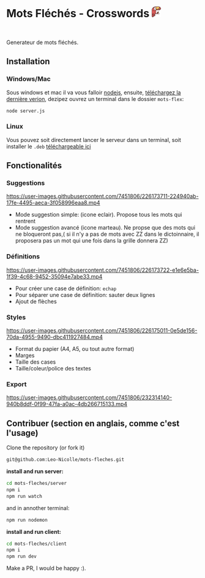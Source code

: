 # Mots Fléchés - Crosswords <img src="scripts/assets/icon.png"  width="24" height="28">
![]()

Generateur de mots fléchés.

## Installation

### Windows/Mac

Sous windows et mac il va vous falloir [nodejs](https://nodejs.org/en/download), ensuite, [téléchargez la dernière verion](https://github.com/octo-org/octo-repo/releases/latest), dezipez ouvrez un terminal dans le dossier `mots-flex`: 
```bash
node server.js
```

### Linux
Vous pouvez soit directement lancer le serveur dans un terminal, soit installer le `.deb` [téléchargeable ici](https://github.com/octo-org/octo-repo/releases/latest)


## Fonctionalités

### Suggestions

https://user-images.githubusercontent.com/7451806/226173711-224940ab-17fe-4495-aeca-3f058996eaa8.mp4

 - Mode suggestion simple: (icone eclair). Propose tous les mots qui rentrent
 - Mode suggestion avancé (icone marteau). Ne propse que des mots qui ne bloqueront pas,( si il n'y a pas de mots avec ZZ dans le dictoinnaire, il proposera pas un mot qui une fois dans la grille donnera ZZ) 


### Définitions

https://user-images.githubusercontent.com/7451806/226173722-e1e6e5ba-1f39-4c68-9452-35094e7abe33.mp4

 - Pour créer une case de définition: `echap`
 - Pour séparer une case de définition: sauter deux lignes
 - Ajout de flèches

### Styles

https://user-images.githubusercontent.com/7451806/226175011-0e5de156-70da-4955-9490-dbc411927484.mp4

 - Format du papier (A4, A5, ou tout autre format)
 - Marges
 - Taille des cases
 - Taille/coleur/police des textes

### Export

 

https://user-images.githubusercontent.com/7451806/232314140-940b8ddf-0f99-47fa-a0ac-4db266715133.mp4




## Contribuer (section en anglais, comme c'est l'usage)

Clone the repository (or fork it)
```sh
git@github.com:Leo-Nicolle/mots-fleches.git
```

**install and run server:**
```sh
cd mots-fleches/server
npm i
npm run watch
```
and in annother terminal:
```sh
npm run nodemon
```
**install and run client:**
```sh
cd mots-fleches/client
npm i
npm run dev
```
Make a PR, I would be happy :).
